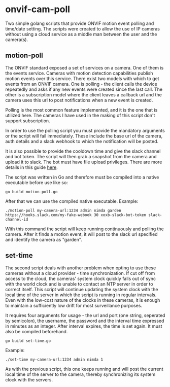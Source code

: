 # onvif-cam-poll
Two simple golang scripts that provide ONVIF motion event polling and time/date setting. The scripts were created to allow 
the use of IP cameras without using a cloud service as a middle man between the user and the camera(s).

## motion-poll

The ONVIF standard exposed a set of services on a camera. One of them is the events service. Cameras with motion detection
capabilities publish motion events over this service. There exist two models with which to get events from an ONVIF camera.
One is polling - the client calls the device repeatedly and asks if any new events were created since the last call. The other
is a subscription model where the client leaves a callback url and the camera uses this url to post notifications when a new 
event is created.

Polling is the most common feature implemented, and it is the one that is utilized here. The cameras I have used in the making 
of this script don't support subscription.

In order to use the polling script you must provide the mandatory arguments or the script will fail immediately. These include the
base url of the camera, auth details and a slack webhook to which the notification will be posted.

It is also possible to provide the cooldown time and give the slack channel and bot token. The script will then
grab a snapshot from the camera and upload it to slack. The bot must have file upload privileges. There are more
details in this guide [here](https://api.slack.com/methods/files.upload).

The script was written in Go and therefore must be compiled into a native executable before use like so:

    go build motion-poll.go
    
After that we can use the compiled native executable. Example:

    ./motion-poll my-camera-url:1234 admin nimda garden https://hooks.slack.com/my-fake-webook 30 xoxb-slack-bot-token slack-channel-id
    
With this command the script will keep running continuously and polling the camera. After it finds a motion event,
it will post to the slack url specified and identify the camera as "garden".

## set-time

The second script deals with another problem when opting to use these cameras without a cloud provider - time synchronization.
If cut off from access to the cloud, the cameras' system clock quickly falls out of sync with the world clock and is unable to 
contact an NTP server in order to correct itself. This script will continue updating the system clock with the local time of 
the server in which the script is running in regular intervals. Even with the low-cost nature of the clocks in these cameras, it is 
enough to maintain a sufficiently low drift for most surveillance purposes.

It requires four arguments for usage - the url and port (one string, seperated by semicolon), the username, the password and the
interval time expressed in minutes as an integer. After interval expires, the time is set again.
It must also be compiled beforehand.

    go build set-time.go
    

Example:

    ./set-time my-camera-url:1234 admin nimda 1
    
As with the previous script, this one keeps running and will post the current local time of the server to the camera, thereby synchronizing
its system clock with the servers.
